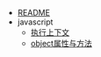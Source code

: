 * [README](README.md)
* javascript
    * [执行上下文](/javascript/执行上下文)
    * [object属性与方法](/javascript/object属性与方法)